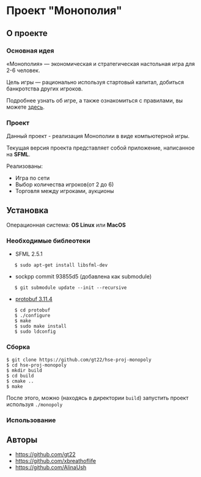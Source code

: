 # Проект "Монополия" 
## О проекте
### Основная идея
«Монополия» — экономическая и стратегическая настольная игра для 2-6 человек.

Цель игры — рационально используя стартовый капитал, добиться банкротства других игроков.

Подробнее узнать об игре, а также ознакомиться с правилами, вы можете [здесь](https://www.keft.ru/help/mnp/rules).

### Проект
Данный проект - реализация Монополии в виде компьютерной игры.

Текущая версия проекта представляет собой приложение, написанное на **SFML**. 

Реализованы: 
* Игра по сети
* Выбор количества игроков(от 2 до 6)
* Торговля между игроками, аукционы

## Установка
Операционная система: **OS Linux** или **MacOS**
### Необходимые библеотеки
* SFML 2.5.1
 ```
    $ sudo apt-get install libsfml-dev
 ```
* sockpp commit 93855d5 (добавлена как submodule)
 ```
    $ git submodule update --init --recursive
 ```
* [protobuf 3.11.4](https://github.com/protocolbuffers/protobuf)
 ```
    $ cd protobuf
    $ ./configure
    $ make
    $ sudo make install
    $ sudo ldconfig
 ```

### Сборка
```shell script
$ git clone https://github.com/gt22/hse-proj-monopoly
$ cd hse-proj-monopoly
$ mkdir build
$ cd build
$ cmake ..
$ make
```

После этого, можно (находясь в директории `build`) запустить проект используя `./monopoly`

### Использование


## Авторы
* https://github.com/gt22
* https://github.com/xbreathoflife
* https://github.com/AlinaUsh
